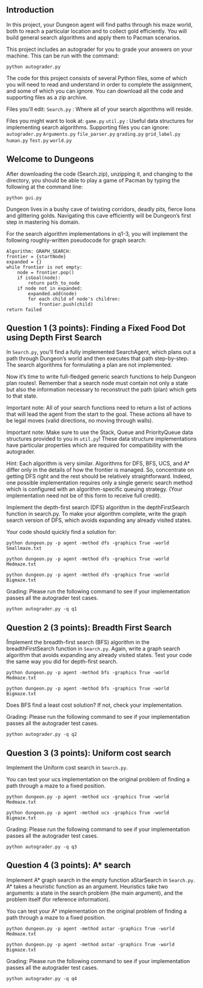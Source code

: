## Introduction 

In this project, your Dungeon agent will find paths through his maze world, both to reach a particular location and to collect gold efficiently. You will build general search algorithms and apply them to Pacman scenarios.

This project includes an autograder for you to grade your answers on your machine. This can be run with the command:

```
python autograder.py
```

The code for this project consists of several Python files, some of which you will need to read and understand in order to complete the assignment, and some of which you can ignore. You can download all the code and supporting files as a zip archive.

Files you'll edit:
```Search.py``` : 	Where all of your search algorithms will reside.

Files you might want to look at:
```game.py```
```util.py```	: Useful data structures for implementing search algorithms.
Supporting files you can ignore:
```autograder.py```
```Arguments.py```
```file_parser.py```
```grading.py```
```grid_label.py```
```human.py```
```Test.py```
```world.py```

## Welcome to Dungeons

After downloading the code (Search.zip), unzipping it, and changing to the directory, you should be able to play a game of Pacman by typing the following at the command line:

```
python gui.py
```

Dungeon lives in a bushy cave of twisting corridors, deadly pits, fierce lions and glittering golds. Navigating this cave efficiently will be Dungeon’s first step in mastering his domain. 

For the search algorithm implementations in q1-3, you will implement the following roughly-written pseudocode for graph search:

```
Algorithm: GRAPH_SEARCH:
frontier = {startNode}
expanded = {}
while frontier is not empty:
    node = frontier.pop()
    if isGoal(node):
        return path_to_node
    if node not in expanded:
        expanded.add(node)
        for each child of node's children:
            frontier.push(child)
return failed
```

## Question 1 (3 points): Finding a Fixed Food Dot using Depth First Search

In ```Search.py```, you’ll find a fully implemented SearchAgent, which plans out a path through Dungeon’s world and then executes that path step-by-step. The search algorithms for formulating a plan are not implemented. 

Now it’s time to write full-fledged generic search functions to help Dungeon plan routes!. Remember that a search node must contain not only a state but also the information necessary to reconstruct the path (plan) which gets to that state.

Important note: All of your search functions need to return a list of actions that will lead the agent from the start to the goal. These actions all have to be legal moves (valid directions, no moving through walls).

Important note: Make sure to use the Stack, Queue and PriorityQueue data structures provided to you in ```util.py```! These data structure implementations have particular properties which are required for compatibility with the autograder.

Hint: Each algorithm is very similar. Algorithms for DFS, BFS, UCS, and A* differ only in the details of how the frontier is managed. So, concentrate on getting DFS right and the rest should be relatively straightforward. Indeed, one possible implementation requires only a single generic search method which is configured with an algorithm-specific queuing strategy. (Your implementation need not be of this form to receive full credit).

Implement the depth-first search (DFS) algorithm in the depthFirstSearch function in search.py. To make your algorithm complete, write the graph search version of DFS, which avoids expanding any already visited states.

Your code should quickly find a solution for:

```
python dungeon.py -p agent -method dfs -graphics True -world Smallmaze.txt
```
```
python dungeon.py -p agent -method dfs -graphics True -world Medmaze.txt
```
```
python dungeon.py -p agent -method dfs -graphics True -world Bigmaze.txt
```

Grading: Please run the following command to see if your implementation passes all the autograder test cases.

```
python autograder.py -q q1
```

## Question 2 (3 points): Breadth First Search

̌̌Implement the breadth-first search (BFS) algorithm in the breadthFirstSearch function in ```Search.py```. Again, write a graph search algorithm that avoids expanding any already visited states. Test your code the same way you did for depth-first search.

```
python dungeon.py -p agent -method bfs -graphics True -world Medmaze.txt
```
```
python dungeon.py -p agent -method bfs -graphics True -world Bigmaze.txt
```

̌Does BFS find a least cost solution? If not, check your implementation.

Grading: Please run the following command to see if your implementation passes all the autograder test cases.

```
python autograder.py -q q2
```

## Question 3 (3 points): Uniform cost search

Implement  the Uniform cost search in ```Search.py```. 

You can test your ucs implementation on the original problem of finding a path through a maze to a fixed position. 

```
python dungeon.py -p agent -method ucs -graphics True -world Medmaze.txt
```
```
python dungeon.py -p agent -method ucs -graphics True -world Bigmaze.txt
```
Grading: Please run the following command to see if your implementation passes all the autograder test cases.

```
python autograder.py -q q3
```

## Question 4 (3 points): A* search

Implement A* graph search in the empty function aStarSearch in ```Search.py```. A* takes a heuristic function as an argument. Heuristics take two arguments: a state in the search problem (the main argument), and the problem itself (for reference information). 

You can test your A* implementation on the original problem of finding a path through a maze to a fixed position. 

```
python dungeon.py -p agent -method astar -graphics True -world Medmaze.txt
```
```
python dungeon.py -p agent -method astar -graphics True -world Bigmaze.txt
```
Grading: Please run the following command to see if your implementation passes all the autograder test cases.

```
python autograder.py -q q4
```






